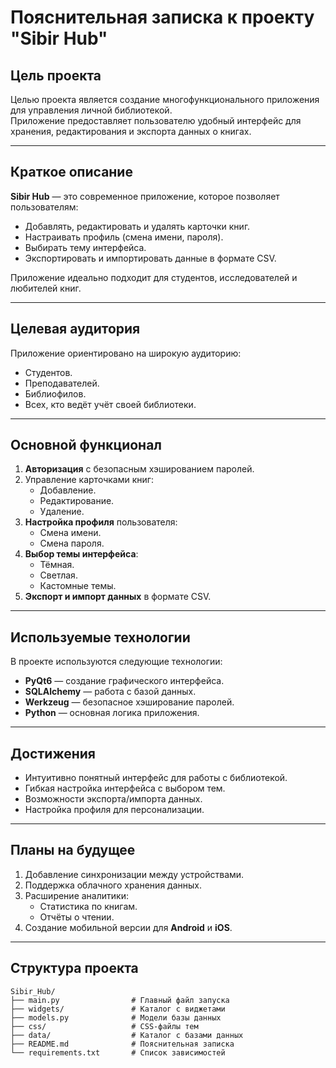 # Пояснительная записка к проекту "Sibir Hub"

## Цель проекта
Целью проекта является создание многофункционального приложения для управления личной библиотекой.  
Приложение предоставляет пользователю удобный интерфейс для хранения, редактирования и экспорта данных о книгах.

---

## Краткое описание
**Sibir Hub** — это современное приложение, которое позволяет пользователям:  
- Добавлять, редактировать и удалять карточки книг.
- Настраивать профиль (смена имени, пароля).
- Выбирать тему интерфейса.
- Экспортировать и импортировать данные в формате CSV.  

Приложение идеально подходит для студентов, исследователей и любителей книг.

---

## Целевая аудитория
Приложение ориентировано на широкую аудиторию:  
- Студентов.
- Преподавателей.
- Библиофилов.
- Всех, кто ведёт учёт своей библиотеки.

---

## Основной функционал
1. **Авторизация** с безопасным хэшированием паролей.
2. Управление карточками книг:
   - Добавление.
   - Редактирование.
   - Удаление.
3. **Настройка профиля** пользователя:
   - Смена имени.
   - Смена пароля.
4. **Выбор темы интерфейса**:
   - Тёмная.
   - Светлая.
   - Кастомные темы.
5. **Экспорт и импорт данных** в формате CSV.

---

## Используемые технологии
В проекте используются следующие технологии:
- **PyQt6** — создание графического интерфейса.
- **SQLAlchemy** — работа с базой данных.
- **Werkzeug** — безопасное хэширование паролей.
- **Python** — основная логика приложения.

---

## Достижения
- Интуитивно понятный интерфейс для работы с библиотекой.
- Гибкая настройка интерфейса с выбором тем.
- Возможности экспорта/импорта данных.
- Настройка профиля для персонализации.

---

## Планы на будущее
1. Добавление синхронизации между устройствами.
2. Поддержка облачного хранения данных.
3. Расширение аналитики:
   - Статистика по книгам.
   - Отчёты о чтении.
4. Создание мобильной версии для **Android** и **iOS**.

---

## Структура проекта
```plaintext
Sibir_Hub/
├── main.py                # Главный файл запуска
├── widgets/               # Каталог с виджетами
├── models.py              # Модели базы данных
├── css/                   # CSS-файлы тем
├── data/                  # Каталог с базами данных
├── README.md              # Пояснительная записка
└── requirements.txt       # Список зависимостей
